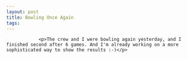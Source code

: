```yaml
---
layout: post
title: Bowling Once Again
tags:
---
```



                <p>The crew and I were bowling again yesterday, and I finished second after 6 games. And I'm already working on a more sophisticated way to show the results :-)</p>
